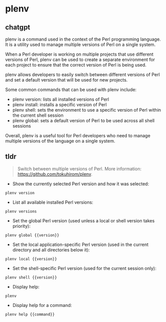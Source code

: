 # plenv 
## chatgpt 
plenv is a command used in the context of the Perl programming language. It is a utility used to manage multiple versions of Perl on a single system. 

When a Perl developer is working on multiple projects that use different versions of Perl, plenv can be used to create a separate environment for each project to ensure that the correct version of Perl is being used. 

plenv allows developers to easily switch between different versions of Perl and set a default version that will be used for new projects. 

Some common commands that can be used with plenv include: 
- plenv version: lists all installed versions of Perl
- plenv install: installs a specific version of Perl
- plenv shell: sets the environment to use a specific version of Perl within the current shell session
- plenv global: sets a default version of Perl to be used across all shell sessions

Overall, plenv is a useful tool for Perl developers who need to manage multiple versions of the language on a single system. 

## tldr 
 
> Switch between multiple versions of Perl.
> More information: <https://github.com/tokuhirom/plenv>.

- Show the currently selected Perl version and how it was selected:

`plenv version`

- List all available installed Perl versions:

`plenv versions`

- Set the global Perl version (used unless a local or shell version takes priority):

`plenv global {{version}}`

- Set the local application-specific Perl version (used in the current directory and all directories below it):

`plenv local {{version}}`

- Set the shell-specific Perl version (used for the current session only):

`plenv shell {{version}}`

- Display help:

`plenv`

- Display help for a command:

`plenv help {{command}}`

